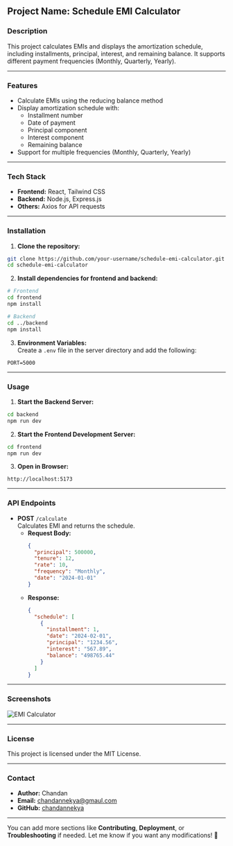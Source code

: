 
## Project Name: Schedule EMI Calculator

### Description  
This project calculates EMIs and displays the amortization schedule, including installments, principal, interest, and remaining balance. It supports different payment frequencies (Monthly, Quarterly, Yearly).

---

### Features  
- Calculate EMIs using the reducing balance method  
- Display amortization schedule with:
  - Installment number
  - Date of payment
  - Principal component
  - Interest component
  - Remaining balance  
- Support for multiple frequencies (Monthly, Quarterly, Yearly)  

---

### Tech Stack  
- **Frontend:** React, Tailwind CSS  
- **Backend:** Node.js, Express.js  
- **Others:** Axios for API requests  

---

### Installation

1. **Clone the repository:**  
```sh
git clone https://github.com/your-username/schedule-emi-calculator.git
cd schedule-emi-calculator
```

2. **Install dependencies for frontend and backend:**  
```sh
# Frontend
cd frontend
npm install

# Backend
cd ../backend
npm install
```

3. **Environment Variables:**  
Create a `.env` file in the server directory and add the following:  
```
PORT=5000
```

---

### Usage

1. **Start the Backend Server:**  
```sh
cd backend
npm run dev
```

2. **Start the Frontend Development Server:**  
```sh
cd frontend
npm run dev
```

3. **Open in Browser:**  
```
http://localhost:5173
```

---

### API Endpoints

- **POST** `/calculate`  
  Calculates EMI and returns the schedule.  
  - **Request Body:**
    ```json
    {
      "principal": 500000,
      "tenure": 12,
      "rate": 10,
      "frequency": "Monthly",
      "date": "2024-01-01"
    }
    ```
  - **Response:**
    ```json
    {
      "schedule": [
        {
          "installment": 1,
          "date": "2024-02-01",
          "principal": "1234.56",
          "interest": "567.89",
          "balance": "498765.44"
        }
      ]
    }
    ```

---

### Screenshots  
![EMI Calculator](link-to-screenshot.png)  

---

### License  
This project is licensed under the MIT License.

---

### Contact  
- **Author:** Chandan  
- **Email:** chandannekya@gmaul.com 
- **GitHub:** [chandannekya](https://github.com/chandannekya)  

---

You can add more sections like **Contributing**, **Deployment**, or **Troubleshooting** if needed. Let me know if you want any modifications! 🚀